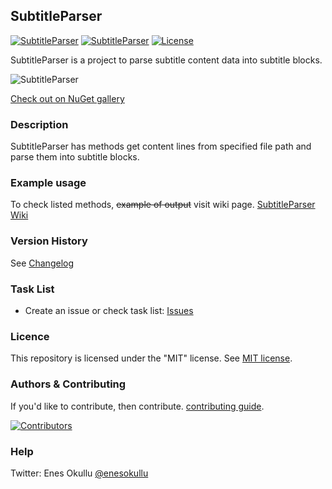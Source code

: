 ## SubtitleParser
[![SubtitleParser](https://img.shields.io/nuget/v/SubtitleParser.svg)](https://www.nuget.org/packages/SubtitleParser/) [![SubtitleParser](https://img.shields.io/nuget/dt/SubtitleParser.svg)](https://www.nuget.org/packages/SubtitleParser/) [![License](https://img.shields.io/github/license/meokullu/SubtitleParser.svg)](https://github.com/meokullu/SubtitleParser/blob/master/LICENSE)

SubtitleParser is a project to parse subtitle content data into subtitle blocks.

![SubtitleParser](https://github.com/meokullu/SubtitleParser/assets/4971757/a5316c0c-3e42-4574-a7ec-c104760b6ec2)

[Check out on NuGet gallery](https://www.nuget.org/packages/SubtitleParser/)

### Description

SubtitleParser has methods get content lines from specified file path and parse them into subtitle blocks.

### Example usage

To check listed methods, ~~example of output~~ visit wiki page. [SubtitleParser Wiki](https://github.com/meokullu/SubtitleParser/wiki/Listed-Methods)

### Version History

See [Changelog](https://github.com/meokullu/SubtitleParser/blob/master/CHANGELOG.md)

### Task List
* Create an issue or check task list: [Issues](https://github.com/meokullu/SubtitleParser/issues)

### Licence
This repository is licensed under the "MIT" license. See [MIT license](https://github.com/meokullu/SubtitleParser/blob/master/LICENSE).

### Authors & Contributing

If you'd like to contribute, then contribute. [contributing guide](https://github.com/meokullu/SubtitleParser/blob/master/CONTRIBUTING.md).

[![Contributors](https://contrib.rocks/image?repo=meokullu/SubtitleParser)](https://github.com/meokullu/SubtitleParser/graphs/contributors)

### Help
Twitter: Enes Okullu [@enesokullu](https://twitter.com/EnesOkullu)
